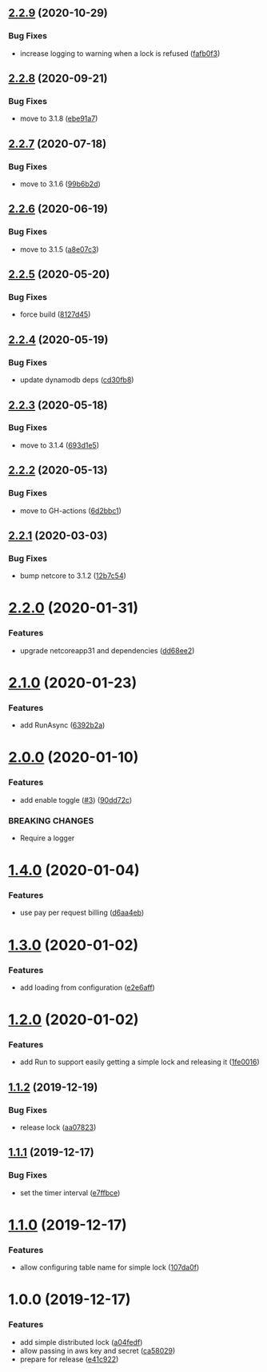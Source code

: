 ## [2.2.9](https://github.com/informatievlaanderen/aws-distributed-mutex/compare/v2.2.8...v2.2.9) (2020-10-29)


### Bug Fixes

* increase logging to warning when a lock is refused ([fafb0f3](https://github.com/informatievlaanderen/aws-distributed-mutex/commit/fafb0f3eb37642046d3f8df16dcb6f0b136fcecb))

## [2.2.8](https://github.com/informatievlaanderen/aws-distributed-mutex/compare/v2.2.7...v2.2.8) (2020-09-21)


### Bug Fixes

* move to 3.1.8 ([ebe91a7](https://github.com/informatievlaanderen/aws-distributed-mutex/commit/ebe91a7bbc379f98c8a1022a7983af02ef114b7d))

## [2.2.7](https://github.com/informatievlaanderen/aws-distributed-mutex/compare/v2.2.6...v2.2.7) (2020-07-18)


### Bug Fixes

* move to 3.1.6 ([99b6b2d](https://github.com/informatievlaanderen/aws-distributed-mutex/commit/99b6b2d8bad8c8949e45d3c726c6cea98d268efb))

## [2.2.6](https://github.com/informatievlaanderen/aws-distributed-mutex/compare/v2.2.5...v2.2.6) (2020-06-19)


### Bug Fixes

* move to 3.1.5 ([a8e07c3](https://github.com/informatievlaanderen/aws-distributed-mutex/commit/a8e07c3f22c59bc8a578601b9d8beabd9b0c78f7))

## [2.2.5](https://github.com/informatievlaanderen/aws-distributed-mutex/compare/v2.2.4...v2.2.5) (2020-05-20)


### Bug Fixes

* force build ([8127d45](https://github.com/informatievlaanderen/aws-distributed-mutex/commit/8127d45a7d9ddcd325b7e3767cc91fd9d541d6ff))

## [2.2.4](https://github.com/informatievlaanderen/aws-distributed-mutex/compare/v2.2.3...v2.2.4) (2020-05-19)


### Bug Fixes

* update dynamodb deps ([cd30fb8](https://github.com/informatievlaanderen/aws-distributed-mutex/commit/cd30fb84e8a1095395aa7a860eafe69abd0a268f))

## [2.2.3](https://github.com/informatievlaanderen/aws-distributed-mutex/compare/v2.2.2...v2.2.3) (2020-05-18)


### Bug Fixes

* move to 3.1.4 ([693d1e5](https://github.com/informatievlaanderen/aws-distributed-mutex/commit/693d1e5156cafc57dc40896cc89f5b6d50833a78))

## [2.2.2](https://github.com/informatievlaanderen/aws-distributed-mutex/compare/v2.2.1...v2.2.2) (2020-05-13)


### Bug Fixes

* move to GH-actions ([6d2bbc1](https://github.com/informatievlaanderen/aws-distributed-mutex/commit/6d2bbc1076774b0c37c0b888d01b22d7f410d34b))

## [2.2.1](https://github.com/informatievlaanderen/aws-distributed-mutex/compare/v2.2.0...v2.2.1) (2020-03-03)


### Bug Fixes

* bump netcore to 3.1.2 ([12b7c54](https://github.com/informatievlaanderen/aws-distributed-mutex/commit/12b7c5449a23ab23d4e6036dafa194d8472cd6fc))

# [2.2.0](https://github.com/informatievlaanderen/aws-distributed-mutex/compare/v2.1.0...v2.2.0) (2020-01-31)


### Features

* upgrade netcoreapp31 and dependencies ([dd68ee2](https://github.com/informatievlaanderen/aws-distributed-mutex/commit/dd68ee24f78e71bbc4c422bf49712eb5ba6bea99))

# [2.1.0](https://github.com/informatievlaanderen/aws-distributed-mutex/compare/v2.0.0...v2.1.0) (2020-01-23)


### Features

* add RunAsync ([6392b2a](https://github.com/informatievlaanderen/aws-distributed-mutex/commit/6392b2aeb59b0d225d6dc593ac27b7b38b363317))

# [2.0.0](https://github.com/informatievlaanderen/aws-distributed-mutex/compare/v1.4.0...v2.0.0) (2020-01-10)


### Features

* add enable toggle ([#3](https://github.com/informatievlaanderen/aws-distributed-mutex/issues/3)) ([90dd72c](https://github.com/informatievlaanderen/aws-distributed-mutex/commit/90dd72cb87dbbd5032a105967b3c49281ff046f8))


### BREAKING CHANGES

* Require a logger

# [1.4.0](https://github.com/informatievlaanderen/aws-distributed-mutex/compare/v1.3.0...v1.4.0) (2020-01-04)


### Features

* use pay per request billing ([d6aa4eb](https://github.com/informatievlaanderen/aws-distributed-mutex/commit/d6aa4eb8db94b28a98192f5075ca25a87bdda396))

# [1.3.0](https://github.com/informatievlaanderen/aws-distributed-mutex/compare/v1.2.0...v1.3.0) (2020-01-02)


### Features

* add loading from configuration ([e2e6aff](https://github.com/informatievlaanderen/aws-distributed-mutex/commit/e2e6aff0cc342a19239d5f572d8d00ddf1f6ff69))

# [1.2.0](https://github.com/informatievlaanderen/aws-distributed-mutex/compare/v1.1.2...v1.2.0) (2020-01-02)


### Features

* add Run to support easily getting a simple lock and releasing it ([1fe0016](https://github.com/informatievlaanderen/aws-distributed-mutex/commit/1fe0016419a8d68caa6d381e3549ff3f93228536))

## [1.1.2](https://github.com/informatievlaanderen/aws-distributed-mutex/compare/v1.1.1...v1.1.2) (2019-12-19)


### Bug Fixes

* release lock ([aa07823](https://github.com/informatievlaanderen/aws-distributed-mutex/commit/aa078235a6cd4c5f9b90896430287edd599494eb))

## [1.1.1](https://github.com/informatievlaanderen/aws-distributed-mutex/compare/v1.1.0...v1.1.1) (2019-12-17)


### Bug Fixes

* set the timer interval ([e7ffbce](https://github.com/informatievlaanderen/aws-distributed-mutex/commit/e7ffbce6ba07f1120a98b292f77654e6b9fe703b))

# [1.1.0](https://github.com/informatievlaanderen/aws-distributed-mutex/compare/v1.0.0...v1.1.0) (2019-12-17)


### Features

* allow configuring table name for simple lock ([107da0f](https://github.com/informatievlaanderen/aws-distributed-mutex/commit/107da0f3a3fb4ad05cfe4cb1d2fb9051d97704e7))

# 1.0.0 (2019-12-17)


### Features

* add simple distributed lock ([a04fedf](https://github.com/informatievlaanderen/aws-distributed-mutex/commit/a04fedf0ea90956be3688d616a4c9f46ea2fa0b1))
* allow passing in aws key and secret ([ca58029](https://github.com/informatievlaanderen/aws-distributed-mutex/commit/ca580297f6dd1d7cc061d1da9addc5480f38c3ea))
* prepare for release ([e41c922](https://github.com/informatievlaanderen/aws-distributed-mutex/commit/e41c9227cd5dff3b78cb761f827d27ae502e85e1))
